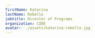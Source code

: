 ```yaml
---
firstName: Katarina
lastName: Rebello
jobtitle: Director of Programs
organization: CODE
avatar: ../assets/katarina-rebello.jpg
---
```

